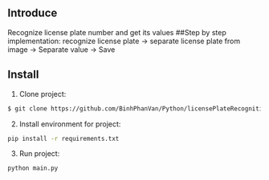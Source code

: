 ## Introduce
Recognize license plate number and get its values
##Step by step implementation:
    recognize license plate -> separate license plate from image -> Separate value -> Save
## Install
1. Clone project:
```bash
$ git clone https://github.com/BinhPhanVan/Python/licensePlateRecognition
```
2. Install environment for project: 
```bash
pip install -r requirements.txt
```
3. Run project:
```bash
python main.py
```
